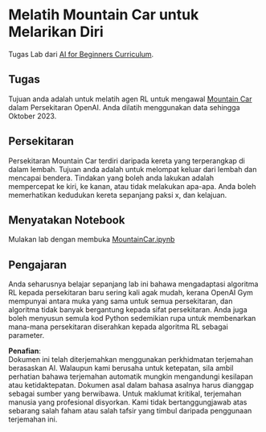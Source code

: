 # Melatih Mountain Car untuk Melarikan Diri

Tugas Lab dari [AI for Beginners Curriculum](https://github.com/microsoft/ai-for-beginners).

## Tugas

Tujuan anda adalah untuk melatih agen RL untuk mengawal [Mountain Car](https://www.gymlibrary.ml/environments/classic_control/mountain_car/) dalam Persekitaran OpenAI. Anda dilatih menggunakan data sehingga Oktober 2023.

## Persekitaran

Persekitaran Mountain Car terdiri daripada kereta yang terperangkap di dalam lembah. Tujuan anda adalah untuk melompat keluar dari lembah dan mencapai bendera. Tindakan yang boleh anda lakukan adalah mempercepat ke kiri, ke kanan, atau tidak melakukan apa-apa. Anda boleh memerhatikan kedudukan kereta sepanjang paksi x, dan kelajuan.

## Menyatakan Notebook

Mulakan lab dengan membuka [MountainCar.ipynb](../../../../../../lessons/6-Other/22-DeepRL/lab/MountainCar.ipynb)

## Pengajaran

Anda seharusnya belajar sepanjang lab ini bahawa mengadaptasi algoritma RL kepada persekitaran baru sering kali agak mudah, kerana OpenAI Gym mempunyai antara muka yang sama untuk semua persekitaran, dan algoritma tidak banyak bergantung kepada sifat persekitaran. Anda juga boleh menyusun semula kod Python sedemikian rupa untuk membenarkan mana-mana persekitaran diserahkan kepada algoritma RL sebagai parameter.

**Penafian**:  
Dokumen ini telah diterjemahkan menggunakan perkhidmatan terjemahan berasaskan AI. Walaupun kami berusaha untuk ketepatan, sila ambil perhatian bahawa terjemahan automatik mungkin mengandungi kesilapan atau ketidaktepatan. Dokumen asal dalam bahasa asalnya harus dianggap sebagai sumber yang berwibawa. Untuk maklumat kritikal, terjemahan manusia yang profesional disyorkan. Kami tidak bertanggungjawab atas sebarang salah faham atau salah tafsir yang timbul daripada penggunaan terjemahan ini.